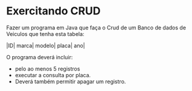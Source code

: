 # Exercitando CRUD

Fazer um programa em Java que faça o Crud de um Banco de dados de Veiculos que tenha esta tabela:

|ID|	marca|	modelo|	placa|	ano|

O programa deverá incluir:
- pelo ao menos 5 registros
- executar a consulta por placa.
- Deverá também permitir apagar um registro.
